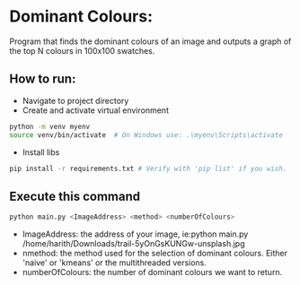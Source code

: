 # Dominant Colours:
Program that finds the dominant colours of an image and outputs a graph of the top N colours in 100x100 swatches.

## How to run:

- Navigate to project directory
- Create and activate virtual environment
```sh
python -m venv myenv
source venv/bin/activate  # On Windows use: .\myenv\Scripts\activate
```
- Install libs
```sh
pip install -r requirements.txt # Verify with 'pip list' if you wish.
```
## Execute this command
```sh
python main.py <ImageAddress> <method> <numberOfColours>
```
- ImageAddress: the address of your image, ie:python main.py /home/harith/Downloads/trail-5yOnGsKUNGw-unsplash.jpg 
- nmethod: the method used for the selection of dominant colours. Either 'naive' or 'kmeans' or the multithreaded versions.
- numberOfColours: the number of dominant colours we want to return.

